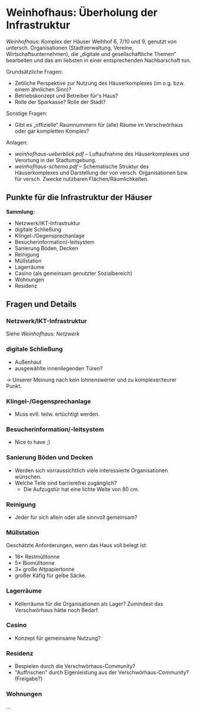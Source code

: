 # Weinhofhaus: Überholung der Infrastruktur

*Weinhofhaus*: Komplex der Häuser Weihhof 6, 7/10 und 9, genutzt von untersch. Organisationen (Stadtverwaltung, Vereine, Wirtschaftsunternehmen), die „digitale und gesellschaftliche Themen“ bearbeiten und das am liebsten in einer entsprechenden Nachbarschaft tun.

Grundsätzliche Fragen:
* Zetiliche Perspektive zur Nutzung des Häuserkomplexes (im o.g. bzw. einem ähnlichen Sinn)?
* Betriebskonzept und Betreiber für's Haus?
* Rolle der Sparkasse? Rolle der Stadt?

Sonstige Fragen:
* Gibt es „offizielle“ Raumnummern für (alle) Räume im Verschwörhaus oder gar kompletten Komplex?

Anlagen:
* *weinhofhaus-ueberblick.pdf* – Luftaufnahme des Häuserkomplexes und Verortung in der Stadtumgebung.
* *weinhofhaus-schema.pdf* – Schematische Struktur des Häuserkomplexes und Darstellung der von versch. Organisationen bzw. für versch. Zwecke nutzbaren Flächen/Räumlichkeiten.



## Punkte für die Infrastruktur der Häuser

**Sammlung:**

* Netzwerk/IKT-Infrastruktur
* digitale Schließung
* Klingel-/Gegensprechanlage
* Besucherinformation/-leitsystem
* Sanierung Böden, Decken
* Reinigung
* Müllstation
* Lagerräume
* Casino (als gemeinsam genutzter Sozialbereich)
* Wohnungen
* Residenz



## Fragen und Details



### Netzwerk/IKT-Infrastruktur

Siehe *Weinhofhaus: Netzwerk*



### digitale Schließung

* Außenhaut
* ausgewählte innenliegenden Türen?

→ Unserer Meinung nach kein lohnenswerter und zu komplexer/teurer Punkt.


### Klingel-/Gegensprechanlage

* Muss evtl. teilw. ertüchtigt werden.



### Besucherinformation/-leitsystem

* Nice to have ;)



### Sanierung Böden und Decken

* Werden sich vorraussichtlich viele interessierte Organisationen wünschen.
* Welche Teile sind barrierefrei zugänglich?
  * Die Aufzugstür hat eine lichte Weite von 80 cm.



### Reinigung

* Jeder für sich allein oder alle sinnvoll gemeinsam?



### Müllstation

Geschätzte Anforderungen, wenn das Haus voll belegt ist:
* 16× Restmülltonne
* 5× Biomülltonne
* 3× große Altpapiertonne
* großer Käfig für gelbe Säcke.



### Lagerräume

* Kellerräume für die Organisationen als Lager? Zumindest das Verschwörhaus hätte noch Bedarf.


### Casino

* Konzept für gemeinsame Nutzung?



### Residenz

* Bespielen durch die Verschwörhaus-Community?
* "Auffrischen" durch Eigenleistung aus der Verschwörhaus-Community? (Freigabe?)



### Wohnungen

...
